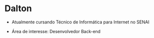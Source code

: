 # Dalton

- Atualmente cursando Técnico de Informática para Internet no SENAI

- Área de interesse: Desenvolvedor Back-end
